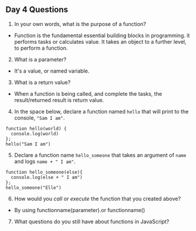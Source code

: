 ## Day 4 Questions

1. In your own words, what is the purpose of a function?
- Function is the fundamental essential building blocks in programming. it performs tasks or calculates value. It takes an object to a further level, to perform a function.

2. What is a parameter?
- It's a value, or named variable.

3. What is a return value?
- When a function is being called, and complete the tasks, the result/returned result is return value.

4. In the space below, declare a function named `hello` that will print to the console, `"Sam I am"`.
```
function hello(world) {
  console.log(world)
};
hello("Sam I am")
```

5. Declare a function name `hello_someone` that takes an argument of `name` and logs `name + " I am"`.
```
function hello_someone(else){
  console.log(else + " I am")
};
hello_someone("Elle")
```

6. How would you _call_ or _execute_ the function that you created above?
- By using functionname(parameter).or functionname()

7. What questions do you still have about functions in JavaScript?
